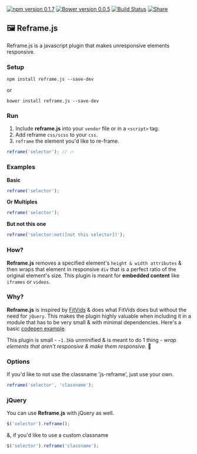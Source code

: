 [![npm version 0.1.7](https://badge.fury.io/js/reframe.js.svg)](https://www.npmjs.com/package/reframe.js)
[![Bower version 0.0.5](https://badge.fury.io/bo/reframe.js.svg)](https://github.com/dollarshaveclub/reframe.js)
[![Build Status](https://travis-ci.org/dollarshaveclub/reframe.js.svg?branch=master)](https://travis-ci.org/dollarshaveclub/reframe.js)
[![Share](https://img.shields.io/twitter/url/http/shields.io.svg?style=social&maxAge=2592000)](https://twitter.com/home?status=Reframe+unresponsive+elements+responsively.+%F0%9F%92%AAhttps%3A%2F%2Fgithub.com%2Fdollarshaveclub%2Freframe.js+%40DSCEngineering+%40yowainwright+%23JavaScript)

## 🖼 Reframe.js

Reframe.js is a javascript plugin that makes unresponsive elements responsive.

### Setup

```terminal
npm install reframe.js --save-dev
```
or
```terminal
bower install reframe.js --save-dev
```

### Run

1. Include **reframe.js** into your `vendor` file or in a `<script>` tag.
2. Add reframe `css/scss`  to your `css`.
3. `reframe` the element you'd like to re-frame.

```javascript
reframe('selector'); // 🔥
```

### Examples

**Basic**
```javascript
reframe('selector');
```

**Or Multiples**
```javascript
reframe('selector');
```

**But not this one**
```javascript
reframe('selector:not([not this selector])');
```

### How?

**Reframe.js** removes a specified element's `height & width attributes` & then wraps that element in responsive `div` that is a perfect ratio of the original element's size. This plugin is meant for **embedded content** like `iframes` or `videos`.

### Why?

**Reframe.js** is inspired by [FitVids](https://github.com/davatron5000/FitVids.js) & does what FitVids does but without the need for `jQuery`. This makes the plugin highly valuable when including it in a module that has to be very small & with minimal dependencies. Here's a basic [codepen example](http://codepen.io/yowainwright/pen/amzAEo).

This plugin is small - `~1.3kb` unminified & is meant to do 1 thing - _wrap elements that aren't responsive & make them responsive_. 💪

### Options

If you'd like to not use the classname 'js-reframe', just use your own.

```javascript
reframe('selector', 'classname');
```
### jQuery

You can use **Reframe.js** with jQuery as well.

```javascript
$('selector').reframe();
```
&, if you'd like to use a custom classname

```javascript
$('selector').reframe('classname');
```



